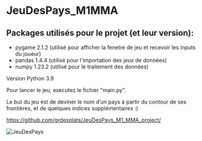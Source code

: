 # JeuDesPays_M1MMA

## Packages utilisés pour le projet (et leur version): 

- pygame 2.1.2 (utilisé pour afficher la fenetre de jeu et recevoir les inputs du joueur)
- pandas 1.4.4 (utilisé pour l'importation des jeux de données)
- numpy 1.23.2 (utilisé pour le traitement des données)

Version Python 3.9

Pour lancer le jeu, executez le fichier "main.py".  

Le but du jeu est de deviner le nom d’un pays à partir du contour de ses frontières, et de quelques indices supplémentaires :)

https://github.com/grdesplats/JeuDesPays_M1_MMA_project/

![JeuDesPays](https://user-images.githubusercontent.com/80618925/191925130-c0f5078e-a634-4fce-8d49-79ac7927832d.png)
